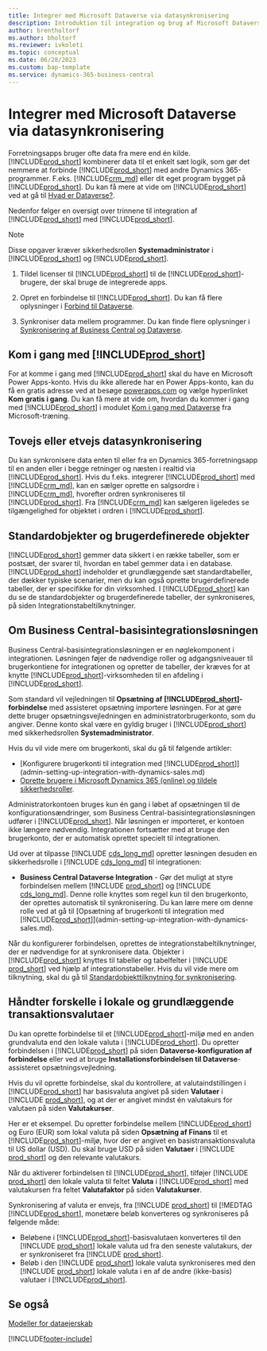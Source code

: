 ```yaml
---
title: Integrer med Microsoft Dataverse via datasynkronisering
description: Introduktion til integration og brug af Microsoft Dataverse og komponenter til at oprette forbindelse til andre Dynamics 365-programmer.
author: brentholtorf
ms.author: bholtorf
ms.reviewer: ivkoleti
ms.topic: conceptual
ms.date: 06/28/2023
ms.custom: bap-template
ms.service: dynamics-365-business-central
---
```


# Integrer med Microsoft Dataverse via datasynkronisering

Forretningsapps bruger ofte data fra mere end én kilde. [!INCLUDE[prod_short](includes/cds_long_md.md)] kombinerer data til et enkelt sæt logik, som gør det nemmere at forbinde [!INCLUDE[prod_short](includes/prod_short.md)] med andre Dynamics 365-programmer. F.eks. [!INCLUDE[crm_md](includes/crm_md.md)] eller dit eget program bygget på [!INCLUDE[prod_short](includes/cds_long_md.md)]. Du kan få mere at vide om [!INCLUDE[prod_short](includes/cds_long_md.md)] ved at gå til [Hvad er Dataverse?](/powerapps/maker/common-data-service/data-platform-intro).

Nedenfor følger en oversigt over trinnene til integration af [!INCLUDE[prod_short](includes/cds_long_md.md)] med [!INCLUDE[prod_short](includes/prod_short.md)].

> [!Note]  
> Disse opgaver kræver sikkerhedsrollen **Systemadministrator** i [!INCLUDE[prod_short](includes/cds_long_md.md)] og [!INCLUDE[prod_short](includes/prod_short.md)].  

1. Tildel licenser til [!INCLUDE[prod_short](includes/cds_long_md.md)] til de [!INCLUDE[prod_short](includes/prod_short.md)]-brugere, der skal bruge de integrerede apps.

2. Opret en forbindelse til [!INCLUDE[prod_short](includes/cds_long_md.md)]. Du kan få flere oplysninger i [Forbind til Dataverse](admin-how-to-set-up-a-dynamics-crm-connection.md).  

3. Synkroniser data mellem programmer. Du kan finde flere oplysninger i [Synkronisering af Business Central og Dataverse](admin-synchronizing-business-central-and-sales.md). 

## Kom i gang med [!INCLUDE[prod_short](includes/cds_long_md.md)]

For at komme i gang med [!INCLUDE[prod_short](includes/cds_long_md.md)] skal du have en Microsoft Power Apps-konto. Hvis du ikke allerede har en Power Apps-konto, kan du få en gratis adresse ved at besøge [powerapps.com](https://make.powerapps.com/?utm_source=padocs&utm_medium=linkinadoc&utm_campaign=referralsfromdoc) og vælge hyperlinket **Kom gratis i gang**. Du kan få mere at vide om, hvordan du kommer i gang med [!INCLUDE[prod_short](includes/cds_long_md.md)] i modulet [Kom i gang med Dataverse](/training/modules/get-started-with-powerapps-common-data-service/) fra Microsoft-træning.

## Tovejs eller etvejs datasynkronisering

Du kan synkronisere data enten til eller fra en Dynamics 365-forretningsapp til en anden eller i begge retninger og næsten i realtid via [!INCLUDE[prod_short](includes/cds_long_md.md)]. Hvis du f.eks. integrerer [!INCLUDE[prod_short](includes/prod_short.md)] med [!INCLUDE[crm_md](includes/crm_md.md)], kan en sælger oprette en salgsordre i [!INCLUDE[crm_md](includes/crm_md.md)], hvorefter ordren synkroniseres til [!INCLUDE[prod_short](includes/prod_short.md)]. Fra [!INCLUDE[crm_md](includes/crm_md.md)] kan sælgeren ligeledes se tilgængelighed for objektet i ordren i [!INCLUDE[prod_short](includes/prod_short.md)]. 

## Standardobjekter og brugerdefinerede objekter

[!INCLUDE[prod_short](includes/cds_long_md.md)] gemmer data sikkert i en række tabeller, som er postsæt, der svarer til, hvordan en tabel gemmer data i en database. [!INCLUDE[prod_short](includes/cds_long_md.md)] indeholder et grundlæggende sæt standardtabeller, der dækker typiske scenarier, men du kan også oprette brugerdefinerede tabeller, der er specifikke for din virksomhed. I [!INCLUDE[prod_short](includes/prod_short.md)] kan du se de standardobjekter og brugerdefinerede tabeller, der synkroniseres, på siden Integrationstabeltilknytninger.

## Om Business Central-basisintegrationsløsningen

Business Central-basisintegrationsløsningen er en nøglekomponent i integrationen. Løsningen føjer de nødvendige roller og adgangsniveauer til brugerkontiene for integrationen og opretter de tabeller, der kræves for at knytte [!INCLUDE[prod_short](includes/prod_short.md)]-virksomheden til en afdeling i [!INCLUDE[prod_short](includes/cds_long_md.md)]. 

Som standard vil vejledningen til **Opsætning af [!INCLUDE[prod_short](includes/cds_long_md.md)]-forbindelse** med assisteret opsætning importere løsningen. For at gøre dette bruger opsætningsvejledningen en administratorbrugerkonto, som du angiver. Denne konto skal være en gyldig bruger i [!INCLUDE[prod_short](includes/cds_long_md.md)] med sikkerhedsrollen **Systemadministrator**.  

Hvis du vil vide mere om brugerkonti, skal du gå til følgende artikler:

* [Konfigurere brugerkonti til integration med [!INCLUDE[prod_short](includes/cds_long_md.md)]](admin-setting-up-integration-with-dynamics-sales.md) 
* [Oprette brugere i Microsoft Dynamics 365 (online) og tildele sikkerhedsroller](/dynamics365/customer-engagement/admin/create-users-assign-online-security-roles). 

Administratorkontoen bruges kun én gang i løbet af opsætningen til de konfigurationsændringer, som Business Central-basisintegrationsløsningen udfører i [!INCLUDE[prod_short](includes/cds_long_md.md)]. Når løsningen er importeret, er kontoen ikke længere nødvendig. Integrationen fortsætter med at bruge den brugerkonto, der er automatisk oprettet specielt til integrationen.

Ud over at tilpasse [!INCLUDE [cds_long_md](includes/cds_long_md.md)] opretter løsningen desuden en sikkerhedsrolle i [!INCLUDE [cds_long_md](includes/cds_long_md.md)] til integrationen:

* **Business Central Dataverse Integration** - Gør det muligt at styre forbindelsen mellem [!INCLUDE [prod_short](includes/prod_short.md)] og [!INCLUDE [cds_long_md](includes/cds_long_md.md)]. Denne rolle knyttes som regel kun til den brugerkonto, der oprettes automatisk til synkronisering. Du kan lære mere om denne rolle ved at gå til [Opsætning af brugerkonti til integration med [!INCLUDE[prod_short](includes/cds_long_md.md)]](admin-setting-up-integration-with-dynamics-sales.md).

Når du konfigurerer forbindelsen, oprettes de integrationstabeltilknytninger, der er nødvendige for at synkronisere data. Objekter i [!INCLUDE[prod_short](includes/cds_long_md.md)] knyttes til tabeller og tabelfelter i [!INCLUDE [prod_short](includes/prod_short.md)] ved hjælp af integrationstabeller. Hvis du vil vide mere om tilknytning, skal du gå til [Standardobjekttilknytning for synkronisering](admin-synchronizing-business-central-and-sales.md#standard-table-mapping-for-synchronization).

## Håndter forskelle i lokale og grundlæggende transaktionsvalutaer

Du kan oprette forbindelse til et [!INCLUDE[prod_short](includes/cds_long_md.md)]-miljø med en anden grundvaluta end den lokale valuta i [!INCLUDE[prod_short](includes/prod_short.md)]. Du opretter forbindelsen i [!INCLUDE[prod_short](includes/prod_short.md)] på siden **Dataverse-konfiguration af forbindelse** eller ved at bruge **Installationsforbindelsen til Dataverse**-assisteret opsætningsvejledning.

Hvis du vil oprette forbindelse, skal du kontrollere, at valutaindstillingen i [!INCLUDE[prod_short](includes/cds_long_md.md)] har basisvaluta angivet på siden **Valutaer** i [!INCLUDE [prod_short](includes/prod_short.md)], og at der er angivet mindst én valutakurs for valutaen på siden **Valutakurser**.

Her er et eksempel. Du opretter forbindelse mellem [!INCLUDE[prod_short](includes/cds_long_md.md)] og Euro (EUR) som lokal valuta på siden **Opsætning af Finans** til et [!INCLUDE[prod_short](includes/cds_long_md.md)]-miljø, hvor der er angivet en basistransaktionsvaluta til US dollar (USD). Du skal bruge USD på siden **Valutaer** i [!INCLUDE [prod_short](includes/prod_short.md)] og den relevante valutakurs. 

Når du aktiverer forbindelsen til [!INCLUDE[prod_short](includes/cds_long_md.md)], tilføjer [!INCLUDE [prod_short](includes/prod_short.md)] den lokale valuta til feltet **Valuta** i [!INCLUDE[prod_short](includes/cds_long_md.md)] med valutakursen fra feltet **Valutafaktor** på siden **Valutakurser**.

Synkronisering af valuta er envejs, fra [!INCLUDE [prod_short](includes/prod_short.md)] til [!MEDTAG [!INCLUDE[prod_short](includes/cds_long_md.md)], monetære beløb konverteres og synkroniseres på følgende måde:

* Beløbene i [!INCLUDE[prod_short](includes/cds_long_md.md)]-basisvalutaen konverteres til den [!INCLUDE [prod_short](includes/prod_short.md)] lokale valuta ud fra den seneste valutakurs, der er synkroniseret fra [!INCLUDE [prod_short](includes/prod_short.md)].
* Beløb i den [!INCLUDE [prod_short](includes/prod_short.md)] lokale valuta synkroniseres med den [!INCLUDE [prod_short](includes/prod_short.md)] lokale valuta i en af de andre (ikke-basis) valutaer i [!INCLUDE[prod_short](includes/cds_long_md.md)].

## Se også

[Modeller for dataejerskab](admin-cds-company-concept.md)  
<!--needs to be removed as this is moved to dev-itpro docs[Walkthrough: Customizing an Integration with Dataverse](\dynamics365\business-central\dev-itpro\administration\administration-custom-cds-integration) -->


[!INCLUDE[footer-include](includes/footer-banner.md)]
